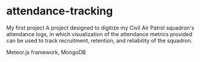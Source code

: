 # attendance-tracking
My first project
A project designed to digitize my Civil Air Patrol squadron's attendance logs, in which visualization of the attendance metrics 
provided can be used to track recruitment, retention, and reliability of the squadron.

Meteor.js framework, MongoDB
